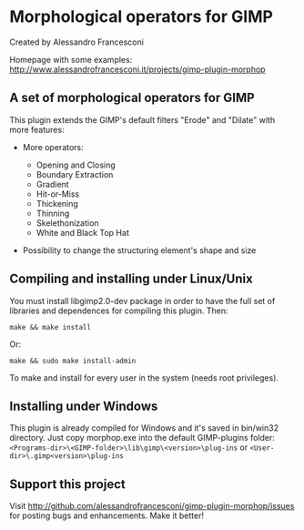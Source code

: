 Morphological operators for GIMP
================================
Created by Alessandro Francesconi

Homepage with some examples: http://www.alessandrofrancesconi.it/projects/gimp-plugin-morphop

A set of morphological operators for GIMP
-----------------------------------------

This plugin extends the GIMP's default filters "Erode" and "Dilate" with more features:

 * More operators:
	* Opening and Closing
	* Boundary Extraction
	* Gradient
	* Hit-or-Miss
	* Thickening
	* Thinning
	* Skelethonization
	* White and Black Top Hat

 * Possibility to change the structuring element's shape and size


Compiling and installing under Linux/Unix
-----------------------------------------

You must install libgimp2.0-dev package in order to have 
the full set of libraries and dependences for compiling this plugin.
Then:

	make && make install
	
Or:

	make && sudo make install-admin

To make and install for every user in the system (needs root privileges).


Installing under Windows
-------------------------

This plugin is already compiled for Windows and it's saved in bin/win32 directory.
Just copy morphop.exe into the default GIMP-plugins folder:
`<Programs-dir>\<GIMP-folder>\lib\gimp\<version>\plug-ins`
or
`<User-dir>\.gimp<version>\plug-ins`


Support this project
--------------------

Visit http://github.com/alessandrofrancesconi/gimp-plugin-morphop/issues
for posting bugs and enhancements. Make it better!
